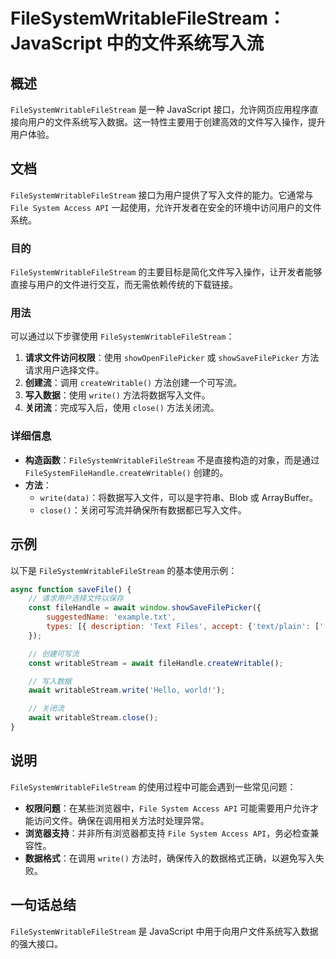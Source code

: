 <!--
Meta Description: # FileSystemWritableFileStream：JavaScript 中的文件系统写入流 ## 概述 `FileSystemWritableFileStream` 是一种 JavaScript 接口，允许网页应用程序直接向用户的文件系统写入数据。这一特性主要用于创建高效的文件写入操作，...
Meta Keywords: filesystemwritablefilestream, javascript, write, await, file
-->

# FileSystemWritableFileStream：JavaScript 中的文件系统写入流

## 概述
`FileSystemWritableFileStream` 是一种 JavaScript 接口，允许网页应用程序直接向用户的文件系统写入数据。这一特性主要用于创建高效的文件写入操作，提升用户体验。

## 文档
`FileSystemWritableFileStream` 接口为用户提供了写入文件的能力。它通常与 `File System Access API` 一起使用，允许开发者在安全的环境中访问用户的文件系统。

### 目的
`FileSystemWritableFileStream` 的主要目标是简化文件写入操作，让开发者能够直接与用户的文件进行交互，而无需依赖传统的下载链接。

### 用法
可以通过以下步骤使用 `FileSystemWritableFileStream`：

1. **请求文件访问权限**：使用 `showOpenFilePicker` 或 `showSaveFilePicker` 方法请求用户选择文件。
2. **创建流**：调用 `createWritable()` 方法创建一个可写流。
3. **写入数据**：使用 `write()` 方法将数据写入文件。
4. **关闭流**：完成写入后，使用 `close()` 方法关闭流。

### 详细信息
- **构造函数**：`FileSystemWritableFileStream` 不是直接构造的对象，而是通过 `FileSystemFileHandle.createWritable()` 创建的。
- **方法**：
  - `write(data)`：将数据写入文件，可以是字符串、Blob 或 ArrayBuffer。
  - `close()`：关闭可写流并确保所有数据都已写入文件。

## 示例
以下是 `FileSystemWritableFileStream` 的基本使用示例：

```javascript
async function saveFile() {
    // 请求用户选择文件以保存
    const fileHandle = await window.showSaveFilePicker({
        suggestedName: 'example.txt',
        types: [{ description: 'Text Files', accept: {'text/plain': ['.txt']} }]
    });

    // 创建可写流
    const writableStream = await fileHandle.createWritable();

    // 写入数据
    await writableStream.write('Hello, world!');

    // 关闭流
    await writableStream.close();
}
```

## 说明
`FileSystemWritableFileStream` 的使用过程中可能会遇到一些常见问题：

- **权限问题**：在某些浏览器中，`File System Access API` 可能需要用户允许才能访问文件。确保在调用相关方法时处理异常。
- **浏览器支持**：并非所有浏览器都支持 `File System Access API`，务必检查兼容性。
- **数据格式**：在调用 `write()` 方法时，确保传入的数据格式正确，以避免写入失败。

## 一句话总结
`FileSystemWritableFileStream` 是 JavaScript 中用于向用户文件系统写入数据的强大接口。
